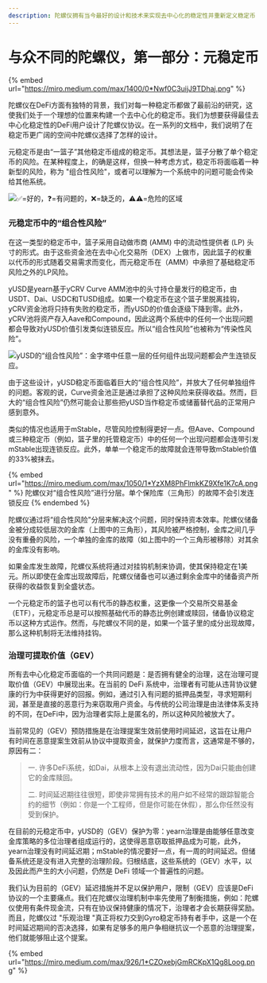 ```yaml
---
description: 陀螺仪拥有当今最好的设计和技术来实现去中心化的稳定性并重新定义稳定币
---
```


# 与众不同的陀螺仪，第一部分：元稳定币

{% embed url="https://miro.medium.com/max/1400/0*Nwf0C3uijJ9TDhaj.png" %}

陀螺仪在DeFi方面有独特的背景，我们对每一种稳定币都做了最前沿的研究，这使我们处于一个理想的位置来构建一个去中心化的稳定币。我们为想要获得最佳去中心化稳定性的DeFi用户设计了陀螺仪协议。在一系列的文档中，我们说明了在稳定币更广阔的空间中陀螺仪选择了怎样的设计。

元稳定币是由“一篮子”其他稳定币组成的稳定币。其想法是，篮子分散了单个稳定币的风险。在某种程度上，的确是这样，但换一种考虑方式，稳定币将面临着一种新型的风险，称为 "组合性风险"，或者可以理解为一个系统中的问题可能会传染给其他系统。

![✅=好的，❓=有问题的，❌=缺乏的，⚠⚠️=危险的区域](../../.gitbook/assets/1\_1kH4xwLM-WmaC5RVxePy1g.png)

### 元稳定币中的“组合性风险”

在这一类型的稳定币中，篮子采用自动做市商 (AMM) 中的流动性提供者 (LP) 头寸的形式。由于这些资金池在去中心化交易所（DEX）上做市，因此篮子的权重以代币的形式随着交易需求而变化，而元稳定币在（AMM）中承担了基础稳定币风险之外的LP风险。

yUSD是yearn基于yCRV Curve AMM池中的头寸持仓量发行的稳定币，由USDT、Dai、USDC和TUSD组成。如果一个稳定币在这个篮子里脱离挂钩， yCRV资金池将只持有失败的稳定币，而yUSD的价值会逐级下降到零。此外，yCRV池将资产存入Aave和Compound，因此这两个系统中的任何一个出现问题都会导致对yUSD价值引发类似连锁反应。所以“组合性风险”也被称为“传染性风险”。

![yUSD的“组合性风险”：金字塔中任意一层的任何组件出现问题都会产生连锁反应。](../../.gitbook/assets/1\_dLbJCy48xBeWav7Fg2czXQ.png)

由于这些设计，yUSD稳定币面临着巨大的“组合性风险”，并放大了任何单独组件的问题。客观的说，Curve资金池正是通过承担了这种风险来获得收益。然而，巨大的“组合性风险”仍然可能会让那些把yUSD当作稳定币或储蓄替代品的正常用户感到意外。

类似的情况也适用于mStable，尽管风险控制得更好一点。但Aave、Compound或三种稳定币（例如，篮子里的托管稳定币）中的任何一个出现问题都会连带引发mStable出现连锁反应。此外，单单一个稳定币的故障就会连带导致mStable价值的33%被抹去。

{% embed url="https://miro.medium.com/max/1050/1*YzXM8PhFlmkKZ9Xfe1K7cA.png" %}
陀螺仪对“组合性风险”进行分层。单个保险库（三角形）的故障不会引发连锁反应
{% endembed %}

陀螺仪通过将“组合性风险"分层来解决这个问题，同时保持资本效率。陀螺仪储备金被分成较低层次的金库（上图中的三角形），其风险被严格控制，金库之间几乎没有重叠的风险，一个单独的金库的故障（如上图中的一个三角形被移除）对其余的金库没有影响。

如果金库发生故障，陀螺仪系统将通过对挂钩机制来协调，使其保持稳定在1美元。所以即使在金库出现故障后，陀螺仪储备也可以通过剩余金库中的储备资产所获得的收益恢复到全盛状态。

一个元稳定币的篮子也可以有代币的静态权重，这更像一个交易所交易基金（ETF），元稳定币总是可以按照基础代币的静态比例创建或赎回，储备协议稳定币以这种方式运作。然而，与陀螺仪不同的是，如果一个篮子里的成分出现故障，那么这种机制将无法维持挂钩。

### **治理可提取价值（GEV）**

所有去中心化稳定币面临的一个共同问题是：是否拥有健全的治理，这在治理可提取价值（GEV）中展现出来。在当前的 DeFi 系统中，治理者有可能从违背协议健康的行为中获得更好的回报。例如，通过引入有问题的抵押品类型，寻求短期利润，甚至是直接的恶意行为来窃取用户资金。与传统的公司治理是由法律体系支持的不同，在DeFi中，因为治理者实际上是匿名的，所以这种风险被放大了。

当前常见的（GEV）预防措施是在治理提案生效前使用时间延迟，这旨在让用户有时间在恶意提案生效前从协议中提取资金，就保护力度而言，这通常是不够的，原因有二：

> 一.  许多DeFi系统，如Dai，从根本上没有退出流动性，因为Dai只能由创建它的金库赎回。
>
> 二.  时间延迟期往往很短，即使非常拥有技术的用户如不经常的跟踪智能合约的细节（例如：你是一个工程师，但是你可能在休假），那么你任然没有受到保护。

在目前的元稳定币中，yUSD的（GEV）保护为零：yearn治理是由能够任意改变金库策略的多位治理者组成运行的，这使得恶意窃取抵押品成为可能，此外，yearn治理没有时间延迟期；mStable的情况要好一点，有一周的时间延迟。但储备系统还是没有进入完整的治理阶段。归根结底，这些系统的（GEV）水平，以及因此而产生的大小问题，仍然是 DeFi 领域一个普遍性的问题。

我们认为目前的（GEV）延迟措施并不足以保护用户，限制（GEV）应该是DeFi协议的一个主要痛点。我们在陀螺仪治理机制中率先使用了制衡措施，例如：陀螺仪使用有条件现金流，只有在协议保持健康的情况下，治理者才会长期获得奖励。而且，陀螺仪过 "乐观治理 "真正将权力交到Gyro稳定币持有者手中，这是一个在时间延迟期间的否决选择，如果有足够多的用户争相继抗议一个恶意的治理提案，他们就能够阻止这个提案。

{% embed url="https://miro.medium.com/max/926/1*CZOxebjGmRCKpX1Qg8Loog.png" %}

